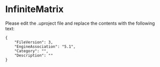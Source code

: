 # InfiniteMatrix
 
 Please edit the .uproject file and replace the contents with the following text:
```
{
	"FileVersion": 3,
	"EngineAssociation": "5.1",
	"Category": "",
	"Description": ""
}
```
